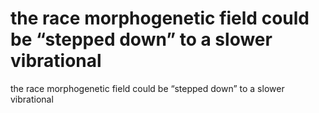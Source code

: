 # the race morphogenetic field could be “stepped down” to a slower vibrational

the race morphogenetic field could be “stepped down” to a slower vibrational